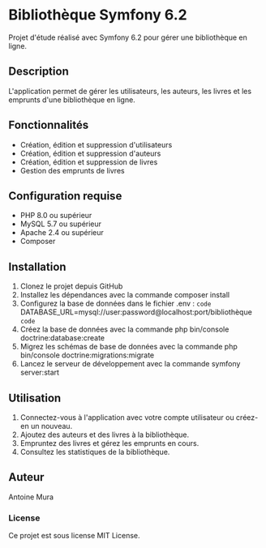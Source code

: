 # Bibliothèque Symfony 6.2
Projet d'étude réalisé avec Symfony 6.2 pour gérer une bibliothèque en ligne.

## Description
L'application permet de gérer les utilisateurs, les auteurs, les livres et les emprunts d'une bibliothèque en ligne.

## Fonctionnalités
- Création, édition et suppression d'utilisateurs
- Création, édition et suppression d'auteurs
- Création, édition et suppression de livres
- Gestion des emprunts de livres
## Configuration requise
- PHP 8.0 ou supérieur
- MySQL 5.7 ou supérieur
- Apache 2.4 ou supérieur
- Composer
## Installation
1. Clonez le projet depuis GitHub
2. Installez les dépendances avec la commande composer install
3. Configurez la base de données dans le fichier .env :
`code`
DATABASE_URL=mysql://user:password@localhost:port/bibliothèque
`code`
4. Créez la base de données avec la commande php bin/console doctrine:database:create
5. Migrez les schémas de base de données avec la commande php bin/console doctrine:migrations:migrate
6. Lancez le serveur de développement avec la commande symfony server:start
## Utilisation
1. Connectez-vous à l'application avec votre compte utilisateur ou créez-en un nouveau.
2. Ajoutez des auteurs et des livres à la bibliothèque.
3. Empruntez des livres et gérez les emprunts en cours.
4. Consultez les statistiques de la bibliothèque.
## Auteur
Antoine Mura

### License
Ce projet est sous license MIT License.
